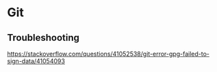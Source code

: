 # Git

## Troubleshooting

https://stackoverflow.com/questions/41052538/git-error-gpg-failed-to-sign-data/41054093
